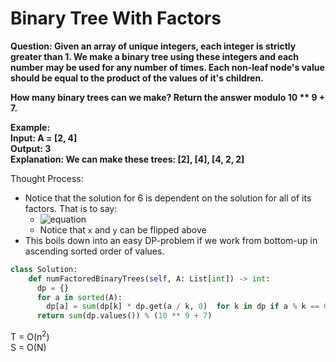 # Binary Tree With Factors

<b>Question: Given an array of unique integers, each integer is strictly greater than 1. We make a binary tree using these integers and each number may be used for any number of times. Each non-leaf node's value should be equal to the product of the values of it's children.

How many binary trees can we make?  Return the answer modulo 10 ** 9 + 7.<br>

Example:  
Input: A = [2, 4]  
Output: 3  
Explanation: We can make these trees: [2], [4], [4, 2, 2]  
</b>

Thought Process:
* Notice that the solution for 6 is dependent on the solution for all of its factors. That is to say:
  * ![equation](https://latex.codecogs.com/gif.latex?trees(v)=\Sigma_{x*y==v}trees(x)*trees(y))
  * Notice that `x` and `y` can be flipped above
* This boils down into an easy DP-problem if we work from bottom-up in ascending sorted order of values.
```python
class Solution:
    def numFactoredBinaryTrees(self, A: List[int]) -> int:
      dp = {}
      for a in sorted(A):
        dp[a] = sum(dp[k] * dp.get(a / k, 0)  for k in dp if a % k == 0) + 1
      return sum(dp.values()) % (10 ** 9 + 7)
```
T = O(n<sup>2</sup>)<br>
S = O(N)
